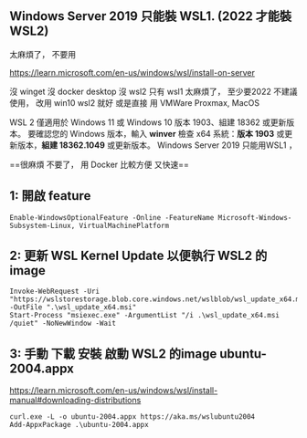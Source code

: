 

## Windows Server 2019 只能裝 WSL1.  (2022 才能裝 WSL2)
太麻煩了， 不要用
 

https://learn.microsoft.com/en-us/windows/wsl/install-on-server


沒 winget
沒 docker desktop
沒 wsl2 只有 wsl1
太麻煩了， 至少要2022 不建議使用， 
改用 win10 wsl2 就好
或是直接 用 VMWare
Proxmax, MacOS



WSL 2 僅適用於 Windows 11 或 Windows 10 版本 1903、組建 18362 或更新版本。 要確認您的 Windows 版本，輸入 **winver** 檢查
x64 系統：**版本 1903**  或更新版本，**組建 18362.1049**  或更新版本。
Windows Server 2019 只能用WSL1 ， 






==很麻煩 不要了， 用 Docker 比較方便 又快速==
## 1: 開啟 feature
```
Enable-WindowsOptionalFeature -Online -FeatureName Microsoft-Windows-Subsystem-Linux, VirtualMachinePlatform
```
## 2: 更新 WSL Kernel Update 以便執行 WSL2 的 image
```
Invoke-WebRequest -Uri "https://wslstorestorage.blob.core.windows.net/wslblob/wsl_update_x64.msi" -OutFile ".\wsl_update_x64.msi"
Start-Process "msiexec.exe" -ArgumentList "/i .\wsl_update_x64.msi /quiet" -NoNewWindow -Wait
```

## 3: 手動 下載 安裝 啟動 WSL2 的image  ubuntu-2004.appx
https://learn.microsoft.com/en-us/windows/wsl/install-manual#downloading-distributions
```
curl.exe -L -o ubuntu-2004.appx https://aka.ms/wslubuntu2004
Add-AppxPackage .\ubuntu-2004.appx
```


